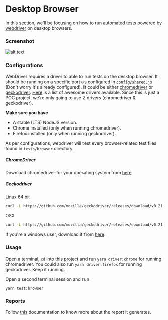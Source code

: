 # Desktop Browser
In this section, we'll be focusing on how to run automated tests powered by [webdriver](https://webdriver.io/) on desktop browsers.

### Screenshot
![alt text](https://i.ibb.co/Q7WB8BP/Screenshot-from-2019-04-27-22-52-57.png)

### Configurations
WebDriver requires a driver to able to run tests on the desktop browser. It should be running on a specific port as configured in [`config/shared.js`](./config/shared.js) (Don't worry it's already configured). It could be either [chromedriver](http://chromedriver.chromium.org/) or [geckodriver](https://github.com/mozilla/geckodriver). [Here](https://github.com/christian-bromann/awesome-selenium#driver) is a list of awesome drivers available. Since this is just a POC project, we're only going to use 2 drivers (chromedriver & geckodriver).

**Make sure you have**
- A stable (LTS) NodeJS version.
- Chrome installed (only when running chromedriver).
- Firefox installed (only when running geckodriver).

As per configurations, webdriver will test every browser-related test files found in `tests/browser` directory.

##### ChromeDriver
Download chromedriver for your operating system from [here](https://chromedriver.storage.googleapis.com/index.html?path=74.0.3729.6/).

##### Geckodriver
Linux 64 bit
```bash
curl -L https://github.com/mozilla/geckodriver/releases/download/v0.21.0/geckodriver-v0.21.0-linux64.tar.gz | tar xz
```

OSX
```bash
curl -L https://github.com/mozilla/geckodriver/releases/download/v0.21.0/geckodriver-v0.21.0-macos.tar.gz | tar xz
```

If you're a windows user, download it from [here](https://github.com/mozilla/geckodriver/releases/tag/v0.24.0).

### Usage
Open a terminal, `cd` into this project and run `yarn driver:chrome` for running chromedriver. 
You could also run `yarn driver:firefox` for running geckodriver.
Keep it running.

Open a second terminal session and run
```bash
yarn test:browser
```

### Reports
Follow [this](./reports.md) documentation to know more about the report it generates.

